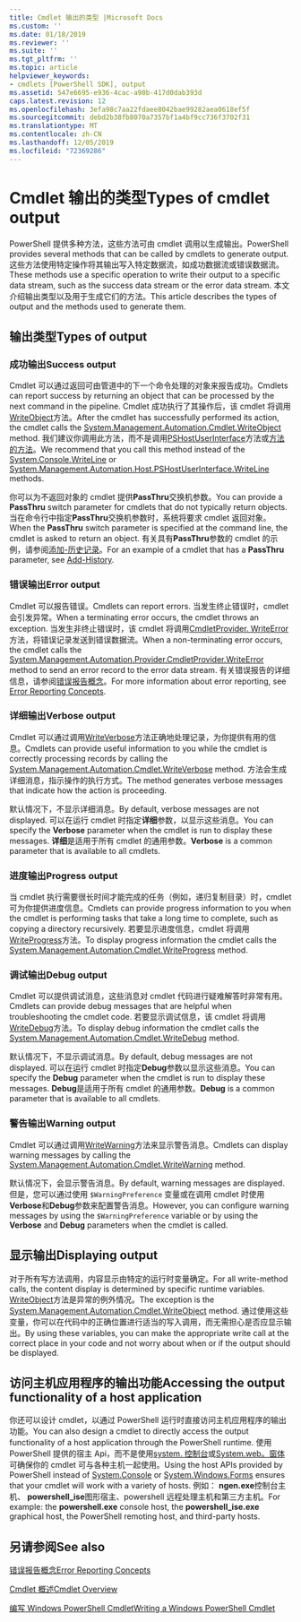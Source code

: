 ```yaml
---
title: Cmdlet 输出的类型 |Microsoft Docs
ms.custom: ''
ms.date: 01/18/2019
ms.reviewer: ''
ms.suite: ''
ms.tgt_pltfrm: ''
ms.topic: article
helpviewer_keywords:
- cmdlets [PowerShell SDK], output
ms.assetid: 547e6695-e936-4cac-a90b-417d0dab393d
caps.latest.revision: 12
ms.openlocfilehash: 3efa98c7aa22fdaee8042bae99282aea0618ef5f
ms.sourcegitcommit: debd2b38fb8070a7357bf1a4bf9cc736f3702f31
ms.translationtype: MT
ms.contentlocale: zh-CN
ms.lasthandoff: 12/05/2019
ms.locfileid: "72369286"
---
```

# <a name="types-of-cmdlet-output"></a><span data-ttu-id="482cb-102">Cmdlet 输出的类型</span><span class="sxs-lookup"><span data-stu-id="482cb-102">Types of cmdlet output</span></span>

<span data-ttu-id="482cb-103">PowerShell 提供多种方法，这些方法可由 cmdlet 调用以生成输出。</span><span class="sxs-lookup"><span data-stu-id="482cb-103">PowerShell provides several methods that can be called by cmdlets to generate output.</span></span> <span data-ttu-id="482cb-104">这些方法使用特定操作将其输出写入特定数据流，如成功数据流或错误数据流。</span><span class="sxs-lookup"><span data-stu-id="482cb-104">These methods use a specific operation to write their output to a specific data stream, such as the success data stream or the error data stream.</span></span> <span data-ttu-id="482cb-105">本文介绍输出类型以及用于生成它们的方法。</span><span class="sxs-lookup"><span data-stu-id="482cb-105">This article describes the types of output and the methods used to generate them.</span></span>

## <a name="types-of-output"></a><span data-ttu-id="482cb-106">输出类型</span><span class="sxs-lookup"><span data-stu-id="482cb-106">Types of output</span></span>

### <a name="success-output"></a><span data-ttu-id="482cb-107">成功输出</span><span class="sxs-lookup"><span data-stu-id="482cb-107">Success output</span></span>

<span data-ttu-id="482cb-108">Cmdlet 可以通过返回可由管道中的下一个命令处理的对象来报告成功。</span><span class="sxs-lookup"><span data-stu-id="482cb-108">Cmdlets can report success by returning an object that can be processed by the next command in the pipeline.</span></span> <span data-ttu-id="482cb-109">Cmdlet 成功执行了其操作后，该 cmdlet 将调用[WriteObject](/dotnet/api/System.Management.Automation.Cmdlet.WriteObject)方法。</span><span class="sxs-lookup"><span data-stu-id="482cb-109">After the cmdlet has successfully performed its action, the cmdlet calls the [System.Management.Automation.Cmdlet.WriteObject](/dotnet/api/System.Management.Automation.Cmdlet.WriteObject) method.</span></span> <span data-ttu-id="482cb-110">我们建议你调用此方法，而不是调用[PSHostUserInterface](/dotnet/api/System.Management.Automation.Host.PSHostUserInterface.WriteLine)方法或[方法的方法](/dotnet/api/System.Console.WriteLine)。</span><span class="sxs-lookup"><span data-stu-id="482cb-110">We recommend that you call this method instead of the [System.Console.WriteLine](/dotnet/api/System.Console.WriteLine) or [System.Management.Automation.Host.PSHostUserInterface.WriteLine](/dotnet/api/System.Management.Automation.Host.PSHostUserInterface.WriteLine) methods.</span></span>

<span data-ttu-id="482cb-111">你可以为不返回对象的 cmdlet 提供**PassThru**交换机参数。</span><span class="sxs-lookup"><span data-stu-id="482cb-111">You can provide a **PassThru** switch parameter for cmdlets that do not typically return objects.</span></span>
<span data-ttu-id="482cb-112">当在命令行中指定**PassThru**交换机参数时，系统将要求 cmdlet 返回对象。</span><span class="sxs-lookup"><span data-stu-id="482cb-112">When the **PassThru** switch parameter is specified at the command line, the cmdlet is asked to return an object.</span></span> <span data-ttu-id="482cb-113">有关具有**PassThru**参数的 cmdlet 的示例，请参阅[添加-历史记录](/powershell/module/Microsoft.PowerShell.Core/Add-History)。</span><span class="sxs-lookup"><span data-stu-id="482cb-113">For an example of a cmdlet that has a **PassThru** parameter, see [Add-History](/powershell/module/Microsoft.PowerShell.Core/Add-History).</span></span>

### <a name="error-output"></a><span data-ttu-id="482cb-114">错误输出</span><span class="sxs-lookup"><span data-stu-id="482cb-114">Error output</span></span>

<span data-ttu-id="482cb-115">Cmdlet 可以报告错误。</span><span class="sxs-lookup"><span data-stu-id="482cb-115">Cmdlets can report errors.</span></span> <span data-ttu-id="482cb-116">当发生终止错误时，cmdlet 会引发异常。</span><span class="sxs-lookup"><span data-stu-id="482cb-116">When a terminating error occurs, the cmdlet throws an exception.</span></span> <span data-ttu-id="482cb-117">当发生非终止错误时，该 cmdlet 将调用[CmdletProvider. WriteError](/dotnet/api/System.Management.Automation.Provider.CmdletProvider.WriteError)方法，将错误记录发送到错误数据流。</span><span class="sxs-lookup"><span data-stu-id="482cb-117">When a non-terminating error occurs, the cmdlet calls the [System.Management.Automation.Provider.CmdletProvider.WriteError](/dotnet/api/System.Management.Automation.Provider.CmdletProvider.WriteError) method to send an error record to the error data stream.</span></span> <span data-ttu-id="482cb-118">有关错误报告的详细信息，请参阅[错误报告概念](./error-reporting-concepts.md)。</span><span class="sxs-lookup"><span data-stu-id="482cb-118">For more information about error reporting, see [Error Reporting Concepts](./error-reporting-concepts.md).</span></span>

### <a name="verbose-output"></a><span data-ttu-id="482cb-119">详细输出</span><span class="sxs-lookup"><span data-stu-id="482cb-119">Verbose output</span></span>

<span data-ttu-id="482cb-120">Cmdlet 可以通过调用[WriteVerbose](/dotnet/api/System.Management.Automation.Cmdlet.WriteVerbose)方法正确地处理记录，为你提供有用的信息。</span><span class="sxs-lookup"><span data-stu-id="482cb-120">Cmdlets can provide useful information to you while the cmdlet is correctly processing records by calling the [System.Management.Automation.Cmdlet.WriteVerbose](/dotnet/api/System.Management.Automation.Cmdlet.WriteVerbose) method.</span></span> <span data-ttu-id="482cb-121">方法会生成详细消息，指示操作的执行方式。</span><span class="sxs-lookup"><span data-stu-id="482cb-121">The method generates verbose messages that indicate how the action is proceeding.</span></span>

<span data-ttu-id="482cb-122">默认情况下，不显示详细消息。</span><span class="sxs-lookup"><span data-stu-id="482cb-122">By default, verbose messages are not displayed.</span></span> <span data-ttu-id="482cb-123">可以在运行 cmdlet 时指定**详细**参数，以显示这些消息。</span><span class="sxs-lookup"><span data-stu-id="482cb-123">You can specify the **Verbose** parameter when the cmdlet is run to display these messages.</span></span> <span data-ttu-id="482cb-124">**详细**是适用于所有 cmdlet 的通用参数。</span><span class="sxs-lookup"><span data-stu-id="482cb-124">**Verbose** is a common parameter that is available to all cmdlets.</span></span>

### <a name="progress-output"></a><span data-ttu-id="482cb-125">进度输出</span><span class="sxs-lookup"><span data-stu-id="482cb-125">Progress output</span></span>

<span data-ttu-id="482cb-126">当 cmdlet 执行需要很长时间才能完成的任务（例如，递归复制目录）时，cmdlet 可为你提供进度信息。</span><span class="sxs-lookup"><span data-stu-id="482cb-126">Cmdlets can provide progress information to you when the cmdlet is performing tasks that take a long time to complete, such as copying a directory recursively.</span></span> <span data-ttu-id="482cb-127">若要显示进度信息，cmdlet 将调用[WriteProgress](/dotnet/api/System.Management.Automation.Cmdlet.WriteProgress)方法。</span><span class="sxs-lookup"><span data-stu-id="482cb-127">To display progress information the cmdlet calls the [System.Management.Automation.Cmdlet.WriteProgress](/dotnet/api/System.Management.Automation.Cmdlet.WriteProgress) method.</span></span>

### <a name="debug-output"></a><span data-ttu-id="482cb-128">调试输出</span><span class="sxs-lookup"><span data-stu-id="482cb-128">Debug output</span></span>

<span data-ttu-id="482cb-129">Cmdlet 可以提供调试消息，这些消息对 cmdlet 代码进行疑难解答时非常有用。</span><span class="sxs-lookup"><span data-stu-id="482cb-129">Cmdlets can provide debug messages that are helpful when troubleshooting the cmdlet code.</span></span> <span data-ttu-id="482cb-130">若要显示调试信息，该 cmdlet 将调用[WriteDebug](/dotnet/api/System.Management.Automation.Cmdlet.WriteDebug)方法。</span><span class="sxs-lookup"><span data-stu-id="482cb-130">To display debug information the cmdlet calls the [System.Management.Automation.Cmdlet.WriteDebug](/dotnet/api/System.Management.Automation.Cmdlet.WriteDebug) method.</span></span>

<span data-ttu-id="482cb-131">默认情况下，不显示调试消息。</span><span class="sxs-lookup"><span data-stu-id="482cb-131">By default, debug messages are not displayed.</span></span> <span data-ttu-id="482cb-132">可以在运行 cmdlet 时指定**Debug**参数以显示这些消息。</span><span class="sxs-lookup"><span data-stu-id="482cb-132">You can specify the **Debug** parameter when the cmdlet is run to display these messages.</span></span> <span data-ttu-id="482cb-133">**Debug**是适用于所有 cmdlet 的通用参数。</span><span class="sxs-lookup"><span data-stu-id="482cb-133">**Debug** is a common parameter that is available to all cmdlets.</span></span>

### <a name="warning-output"></a><span data-ttu-id="482cb-134">警告输出</span><span class="sxs-lookup"><span data-stu-id="482cb-134">Warning output</span></span>

<span data-ttu-id="482cb-135">Cmdlet 可以通过调用[WriteWarning](/dotnet/api/System.Management.Automation.Cmdlet.WriteWarning)方法来显示警告消息。</span><span class="sxs-lookup"><span data-stu-id="482cb-135">Cmdlets can display warning messages by calling the [System.Management.Automation.Cmdlet.WriteWarning](/dotnet/api/System.Management.Automation.Cmdlet.WriteWarning) method.</span></span>

<span data-ttu-id="482cb-136">默认情况下，会显示警告消息。</span><span class="sxs-lookup"><span data-stu-id="482cb-136">By default, warning messages are displayed.</span></span> <span data-ttu-id="482cb-137">但是，您可以通过使用 `$WarningPreference` 变量或在调用 cmdlet 时使用**Verbose**和**Debug**参数来配置警告消息。</span><span class="sxs-lookup"><span data-stu-id="482cb-137">However, you can configure warning messages by using the `$WarningPreference` variable or by using the **Verbose** and **Debug** parameters when the cmdlet is called.</span></span>

## <a name="displaying-output"></a><span data-ttu-id="482cb-138">显示输出</span><span class="sxs-lookup"><span data-stu-id="482cb-138">Displaying output</span></span>

<span data-ttu-id="482cb-139">对于所有写方法调用，内容显示由特定的运行时变量确定。</span><span class="sxs-lookup"><span data-stu-id="482cb-139">For all write-method calls, the content display is determined by specific runtime variables.</span></span> <span data-ttu-id="482cb-140">[WriteObject](/dotnet/api/System.Management.Automation.Cmdlet.WriteObject)方法是异常的例外情况。</span><span class="sxs-lookup"><span data-stu-id="482cb-140">The exception is the [System.Management.Automation.Cmdlet.WriteObject](/dotnet/api/System.Management.Automation.Cmdlet.WriteObject) method.</span></span> <span data-ttu-id="482cb-141">通过使用这些变量，你可以在代码中的正确位置进行适当的写入调用，而无需担心是否应显示输出。</span><span class="sxs-lookup"><span data-stu-id="482cb-141">By using these variables, you can make the appropriate write call at the correct place in your code and not worry about when or if the output should be displayed.</span></span>

## <a name="accessing-the-output-functionality-of-a-host-application"></a><span data-ttu-id="482cb-142">访问主机应用程序的输出功能</span><span class="sxs-lookup"><span data-stu-id="482cb-142">Accessing the output functionality of a host application</span></span>

<span data-ttu-id="482cb-143">你还可以设计 cmdlet，以通过 PowerShell 运行时直接访问主机应用程序的输出功能。</span><span class="sxs-lookup"><span data-stu-id="482cb-143">You can also design a cmdlet to directly access the output functionality of a host application through the PowerShell runtime.</span></span> <span data-ttu-id="482cb-144">使用 PowerShell 提供的宿主 Api，而不是使用[system. 控制台](/dotnet/api/System.Console)或[System.web。窗体](/dotnet/api/System.Windows.Forms)可确保你的 cmdlet 可与各种主机一起使用。</span><span class="sxs-lookup"><span data-stu-id="482cb-144">Using the host APIs provided by PowerShell instead of [System.Console](/dotnet/api/System.Console) or [System.Windows.Forms](/dotnet/api/System.Windows.Forms) ensures that your cmdlet will work with a variety of hosts.</span></span> <span data-ttu-id="482cb-145">例如： **ngen.exe**控制台主机、 **powershell_ise**图形宿主、powershell 远程处理主机和第三方主机。</span><span class="sxs-lookup"><span data-stu-id="482cb-145">For example: the **powershell.exe** console host, the **powershell_ise.exe** graphical host, the PowerShell remoting host, and third-party hosts.</span></span>

## <a name="see-also"></a><span data-ttu-id="482cb-146">另请参阅</span><span class="sxs-lookup"><span data-stu-id="482cb-146">See also</span></span>

[<span data-ttu-id="482cb-147">错误报告概念</span><span class="sxs-lookup"><span data-stu-id="482cb-147">Error Reporting Concepts</span></span>](./error-reporting-concepts.md)

[<span data-ttu-id="482cb-148">Cmdlet 概述</span><span class="sxs-lookup"><span data-stu-id="482cb-148">Cmdlet Overview</span></span>](./cmdlet-overview.md)

[<span data-ttu-id="482cb-149">编写 Windows PowerShell Cmdlet</span><span class="sxs-lookup"><span data-stu-id="482cb-149">Writing a Windows PowerShell Cmdlet</span></span>](./writing-a-windows-powershell-cmdlet.md)